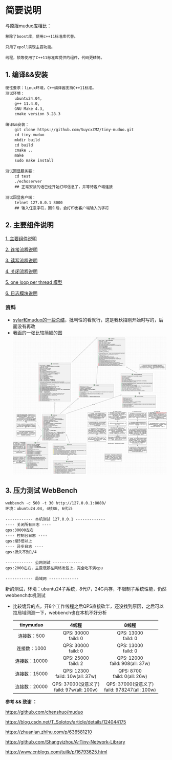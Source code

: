 # 简要说明

与原版muduo库相比：

    移除了boost库，使用c++11标准库代替。

    只用了epoll实现主要功能。

    线程，锁等使用了C++11标准库提供的组件，代码更精简。

## 1. 编译&&安装

    硬性要求：linux环境，C++编译器支持C++11标准。
    测试环境：
        ubuntu24.04,
        g++ 11.4.0,
        GNU Make 4.3,
        cmake version 3.28.3
    
    编译&&安装：
        git clone https://github.com/SuycxZMZ/tiny-muduo.git
        cd tiny-muduo
        mkdir build
        cd build
        cmake ..
        make 
        sudo make install

    测试回显服务器：
        cd test
        ./echoserver
        ## 正常安装的话已经开始打印信息了，并等待客户端连接

    测试回显客户端：
        telnet 127.0.0.1 8000
        ## 输入任意字符，回车后，会打印出客户端输入的字符

## 2. 主要组件说明

[1. 主要组件说明](docs/basicClass.md)

[2. 连接流程说明](docs/basicConnectModel.md)

[3. 读写流程说明](docs/basicReadWriteModel.md)

[4. 关闭流程说明](docs/basicCloseModel.md)

[5. one loop per thread 模型](docs/basicOneLoopPerThreadModel.md)

[6. 日志模块说明](docs/basiclog.md)

### **资料**

- [sylar和muduo的一些总结](https://zakuv5r1g02.feishu.cn/wiki/NTbawzte0iyYnrkYfyMc8PmwnlP?from=from_copylink)，批判性的看就行，这是我秋招刚开始时写的，后面没有再改
- 我画的一张比较简陋的图
![muduoall](docs/photos/muduoall.png)

## 3. 压力测试 WebBench

    webbench -c 500 -t 30 http://127.0.0.1:8080/
    环境：ubuntu24.04, 4核8G, 6代i5

    ------------ 本机测试 127.0.0.1 -------------
    ---- 关闭所有日志 ----
    qps:30000左右
    ---- 控制台日志 ----
    qps:缩5倍以上
    ---- 异步日志 ----
    qps:损失不到1/4

    ------------ 公网测试 -------------
    qps:2000左右，主要瓶颈在网络发包上，完全吃不满cpu

    ------------ 局域网 -------------

新的测试，环境：ubuntu24子系统，8代i7，24G内存，不限制子系统性能，仍然webbench本机测试

- 比较诡异的点，开8个工作线程之后QPS直接砍半，还没找到原因，之后可以拉局域网测一下，webbench也在本机不好分析

  | tinymuduo           | 4线程                      | 8线程                     |
  |:---------------:|:--------------------------:|:-------------------------:|
  | 连接数：500     | QPS: 30000  <br> faild: 0  | QPS: 13000  <br> faild: 0 |
  | 连接数：1000    | QPS: 30000  <br> faild: 0  | QPS: 13000  <br> faild: 0 |
  | 连接数：10000   | QPS: 25000  <br> faild: 2  | QPS: 12000  <br> faild: 908(all: 37w) |
  | 连接数：15000   | QPS: 12300  <br> faild: 10w(all: 37w) | QPS: 8700   <br> faild: 0(all: 26w)  |
  | 连接数：20000   | QPS: 37000(没意义了) <br> faild: 97w(all: 100w) | QPS: 37000(没意义了) <br> faild: 978247(all: 100w) |



**参考 && 致谢 ：**

https://github.com/chenshuo/muduo

https://blog.csdn.net/T_Solotov/article/details/124044175

https://zhuanlan.zhihu.com/p/636581210

https://github.com/Shangyizhou/A-Tiny-Network-Library

https://www.cnblogs.com/tuilk/p/16793625.html